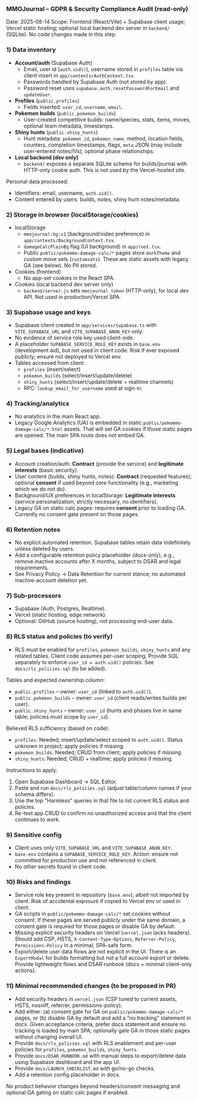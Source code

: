 ### MMOJournal – GDPR & Security Compliance Audit (read-only)

Date: 2025-08-14
Scope: Frontend (React/Vite) + Supabase client usage; Vercel static hosting; optional local backend dev server in `backend/` (SQLite). No code changes made in this step.

### 1) Data inventory

- **Account/auth** (Supabase Auth)
  - Email, user id (`auth.uid()`), username stored in `profiles` table via client insert in `app/contexts/AuthContext.tsx`.
  - Passwords handled by Supabase Auth (not stored by app).
  - Password reset uses `supabase.auth.resetPasswordForEmail` and `updateUser`.
- **Profiles** (`public.profiles`)
  - Fields inserted: `user_id`, `username`, `email`.
- **Pokemon builds** (`public.pokemon_builds`)
  - User-created competitive builds: name/species, stats, items, moves, optional team metadata, timestamps.
- **Shiny hunts** (`public.shiny_hunts`)
  - Hunt metadata: `pokemon_id`, `pokemon_name`, method, location fields, counters, completion timestamps, flags, `meta` JSON (may include user-entered notes/IVs), optional phase relationships.
- **Local backend (dev only)**
  - `backend/` exposes a separate SQLite schema for builds/journal with HTTP-only cookie auth. This is not used by the Vercel-hosted site.

Personal data processed:
- Identifiers: email, username, `auth.uid()`.
- Content entered by users: builds, notes, shiny hunt notes/metadata.

### 2) Storage in browser (localStorage/cookies)

- localStorage
  - `mmojournal:bg:v1` (background/video preference) in `app/contexts/BackgroundContext.tsx`.
  - `damageCalcPlainBg` flag (UI background) in `app/root.tsx`.
  - Public `public/pokemmo-damage-calc/*` pages store `darkTheme` and custom move sets (`customsets`). These are static assets with legacy GA (see below). No PII stored.
- Cookies (frontend)
  - No app-set cookies in the React SPA.
- Cookies (local backend dev server only)
  - `backend/server.js` sets `mmojournal_token` (HTTP-only), for local dev API. Not used in production/Vercel SPA.

### 3) Supabase usage and keys

- Supabase client created in `app/services/supabase.ts` with `VITE_SUPABASE_URL` and `VITE_SUPABASE_ANON_KEY` only.
- No evidence of service role key used client-side.
- A placeholder `SUPABASE_SERVICE_ROLE_KEY` exists in `base.env` (development aid), but not used in client code. Risk if ever exposed publicly; ensure not deployed to Vercel env.
- Tables accessed from client:
  - `profiles` (insert/select)
  - `pokemon_builds` (select/insert/update/delete)
  - `shiny_hunts` (select/insert/update/delete + realtime channels)
  - RPC: `lookup_email_for_username` used at sign-in.

### 4) Tracking/analytics

- No analytics in the main React app.
- Legacy Google Analytics (UA) is embedded in static `public/pokemmo-damage-calc/*.html` assets. That will set GA cookies if those static pages are opened. The main SPA route does not embed GA.

### 5) Legal bases (indicative)

- Account creation/auth: **Contract** (provide the service) and **legitimate interests** (basic security).
- User content (builds, shiny hunts, notes): **Contract** (requested features); optional **consent** if used beyond core functionality (e.g., marketing which we do not do).
- Background/UX preferences in localStorage: **Legitimate interests** (service personalization, strictly necessary, no identifiers).
- Legacy GA on static calc pages: requires **consent** prior to loading GA. Currently no consent gate present on those pages.

### 6) Retention notes

- No explicit automated retention. Supabase tables retain data indefinitely unless deleted by users.
- Add a configurable retention policy placeholder (docs-only), e.g., remove inactive accounts after X months, subject to DSAR and legal requirements.
- See Privacy Policy → Data Retention for current stance; no automated inactive-account deletion yet.

### 7) Sub-processors

- Supabase (Auth, Postgres, Realtime).
- Vercel (static hosting, edge network).
- Optional: GitHub (source hosting), not processing end-user data.

### 8) RLS status and policies (to verify)

- RLS must be enabled for `profiles`, `pokemon_builds`, `shiny_hunts` and any related tables. Client code assumes per-user scoping. Provide SQL separately to enforce `user_id = auth.uid()` policies. See `docs/rls_policies.sql` (to be added).

Tables and expected ownership column:
- `public.profiles` – owner: `user_id` (linked to `auth.uid()`).
- `public.pokemon_builds` – owner: `user_id` (client reads/writes builds per user).
- `public.shiny_hunts` – owner: `user_id` (hunts and phases live in same table; policies must scope by `user_id`).

Believed RLS sufficiency (based on code):
- `profiles`: Needed; insert/update/select scoped to `auth.uid()`. Status unknown in project; apply policies if missing.
- `pokemon_builds`: Needed; CRUD from client; apply policies if missing.
- `shiny_hunts`: Needed; CRUD + realtime; apply policies if missing.

Instructions to apply:
1) Open Supabase Dashboard → SQL Editor.
2) Paste and run `docs/rls_policies.sql` (adjust table/column names if your schema differs).
3) Use the top “Harmless” queries in that file to list current RLS status and policies.
4) Re-test app CRUD to confirm no unauthorized access and that the client continues to work.

### 9) Sensitive config

- Client uses only `VITE_SUPABASE_URL` and `VITE_SUPABASE_ANON_KEY`.
- `base.env` contains a `SUPABASE_SERVICE_ROLE_KEY`. Action: ensure not committed for production use and not referenced in client.
- No other secrets found in client code.

### 10) Risks and findings

- Service role key present in repository (`base.env`), albeit not imported by client. Risk of accidental exposure if copied to Vercel env or used in client.
- GA scripts in `public/pokemmo-damage-calc/*` set cookies without consent. If these pages are served publicly under the same domain, a consent gate is required for those pages or disable GA by default.
- Missing explicit security headers on Vercel (`vercel.json` lacks headers). Should add CSP, HSTS, `X-Content-Type-Options`, `Referrer-Policy`, `Permissions-Policy` in a minimal, SPA-safe form.
- Export/delete user data flows are not explicit in the UI. There is an `ExportModal` for builds formatting but not a full account export or delete. Provide lightweight flows and DSAR runbook (docs + minimal client-only actions).

### 11) Minimal recommended changes (to be proposed in PR)

- Add security headers in `vercel.json` (CSP tuned to current assets, HSTS, nosniff, referrer, permissions-policy).
- Add either: (a) consent gate for GA on `public/pokemmo-damage-calc/*` pages, or (b) disable GA by default and add a "no tracking" statement in docs. Given acceptance criteria, prefer docs statement and ensure no tracking is loaded by main SPA; optionally gate GA in those static pages without changing overall UI.
- Provide `docs/rls_policies.sql` with RLS enablement and per-user policies for `profiles`, `pokemon_builds`, `shiny_hunts`.
- Provide `docs/DSAR_RUNBOOK.md` with manual steps to export/delete data using Supabase dashboard and the app UI.
- Provide `docs/LAUNCH_CHECKLIST.md` with go/no-go checks.
- Add a retention config placeholder in docs.

No product behavior changes beyond headers/consent messaging and optional GA gating on static calc pages if enabled.



